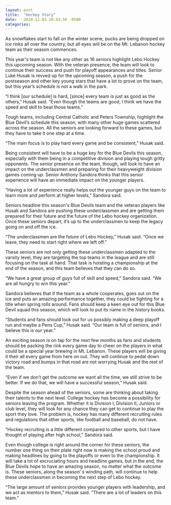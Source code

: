 ```yaml
---
layout: post
title:  "Hockey Story"
date:   2018-12-03 20:43:50 -0500
categories: 
---
```

As snowflakes start to fall on the winter scene, pucks are being dropped on ice rinks all over the country, but all eyes will be on the Mt. Lebanon hockey team as their season commences.

This year's team is not like any other as 16 seniors highlight Lebo Hockey this upcoming season. With the veteran presence, the team will look to continue their success and push for playoff appearances and titles. Senior Luke Husak is revved up for the upcoming season, a push for the postseason and other key young stars that have a lot to prove on the team, but this year’s schedule is not a walk in the park.

“I think [our schedule] is hard, [since] every team is just as good as the others,” Husak said. “Even though the teams are good, I think we have the speed and skill to beat those teams.”

Tough teams, including Central Catholic and Peters Township, highlight the Blue Devil’s schedule this season, with many other huge games scattered across the season. All the seniors are looking forward to these games, but they have to take it one step at a time.

“The main focus is to play hard every game and be consistent,” Husak said.

Being consistent will have to be a huge key for the Blue Devils this season, especially with them being in a competitive division and playing tough gritty opponents. The senior presence on the team, though, will look to have an impact on the underclassmen and preparing for their heavyweight division games coming up. Senior Anthony Sandora thinks that this senior experience will have an immediate impact on the younger players.

“Having a lot of experience really helps out the younger guys on the team to learn more and perform at higher levels,” Sandora said.

Seniors headline this season's Blue Devils team and the veteran players like Husak and Sandora are pushing these underclassmen and are getting them prepared for their future and the future of the Lebo hockey organization. Once these seniors depart, it’s up to the underclassmen to keep the legacy going on and off the ice.

“The underclassmen are the future of Lebo Hockey,” Husak said. “Once we leave, they need to start right where we left off.”

These seniors are not only getting these underclassmen adapted to the varsity level, they are targeting the top teams in the league and are still focusing on the task at hand. That task  is hoisting a championship at the end of the season, and this team believes that they can do so.

“We have a great group of guys full of skill and speed,” Sandora said. “We are all hungry to win this year.”

Sandora believes that if the team as a whole cooperates, goes out on the ice and puts an amazing performance together, they could be fighting for a title when spring rolls around. Fans should keep a keen eye out for this Blue Devil squad this season, which will look to put its name in the history books.

“Students and fans should look out for us possibly making a deep playoff run and maybe a Pens Cup,” Husak said. “Our team is full of seniors, and I believe this is our year.”

An exciting season is on tap for the next few months as fans and students should be packing the rink every game day to cheer on the players in what could be a special year brewing in Mt. Lebanon. These players will be giving it their all every game from here on out. They will continue to pedal down victory road and bumps in that road are not worrying Husak and the rest of the team.

“Even if we don’t get the outcome we want all the time, we still strive to be better. If we do that, we will have a successful season,” Husak said.

Despite the season ahead of the seniors, some are thinking about taking their talents to the next level. College hockey has become a possibility for seniors leaving the program. Whether it is Division I, Division II, Juniors or club level, they will look for any chance they can get to continue to play the sport they love. The problem is, hockey has many different recruiting rules and regulations that other sports, like football and baseball, do not have.

“Hockey recruiting is a little different compared to other sports, but I have thought of playing after high school,” Sandora said.

Even though college is right around the corner for these seniors, the number one thing on their plate right now is making the school proud and making headlines by going to the playoffs or even to the championship. It will take a lot of excruciating hours and headline games, but in the end, the Blue Devils hope to have an amazing season, no matter what the outcome is. These seniors, along the season’ s winding path, will continue to help these underclassmen in becoming the next step of Lebo hockey.

“The large amount of seniors provides younger players with leadership, and we act as mentors to them,” Husak said. “There are a lot of leaders on this team.” 
	
